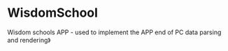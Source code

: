 # WisdomSchool
Wisdom schools APP - used to implement the APP end of PC data parsing and rendering》

